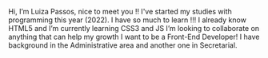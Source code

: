 Hi, I’m Luiza Passos, nice to meet you !! 
I've started my studies with programming this year (2022). I have so much to learn !!!
I already know HTML5 and I’m currently learning CSS3 and  JS 
I’m looking to collaborate on anything that can help my growth
I want to be a Front-End Developer!
I have background in the Administrative area and another one in Secretarial.

